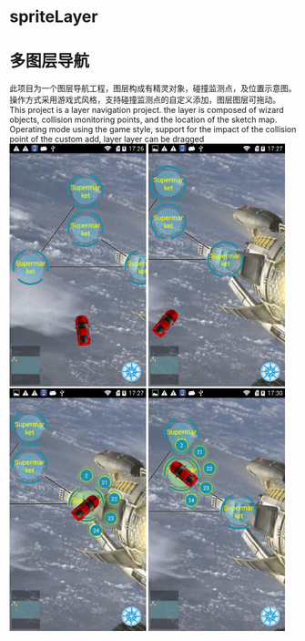 # spriteLayer
<h1>多图层导航</h1>

此项目为一个图层导航工程，图层构成有精灵对象，碰撞监测点，及位置示意图。操作方式采用游戏式风格，支持碰撞监测点的自定义添加，图层图层可拖动。
This project is a layer navigation project. the layer is composed of wizard objects, collision monitoring points, and the location of the sketch map. Operating mode using the game style, support for the impact of the collision point of the custom add, layer layer can be dragged
<img src="/screenShot/Screenshot_2016-05-31-17-26-58.jpeg" alt="alt text" title="Title" height=426px width=240px />
<img src="/screenShot/Screenshot_2016-05-31-17-27-08.jpeg" alt="alt text" title="Title" height=426px width=240px />
<img src="/screenShot/Screenshot_2016-05-31-17-27-33.jpeg" alt="alt text" title="Title" height=426px width=240px />
<img src="/screenShot/Screenshot_2016-05-31-17-30-35.jpeg" alt="alt text" title="Title" height=426px width=240px />
